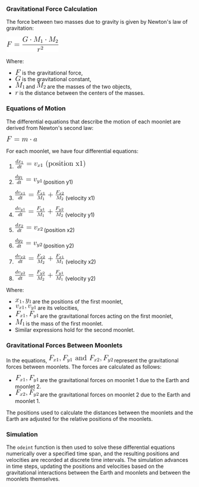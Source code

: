 ### Gravitational Force Calculation

The force between two masses due to gravity is given by Newton's law of gravitation:

![img.png](../../../equationImages/L4Model/img.png)

Where:
- ![img_1.png](../../../equationImages/L4Model/img_1.png) is the gravitational force,
- ![img_2.png](../../../equationImages/L4Model/img_2.png) is the gravitational constant,
- ![img_3.png](../../../equationImages/L4Model/img_3.png) and ![img_4.png](../../../equationImages/L4Model/img_4.png) are the masses of the two objects,
- ![img_5.png](../../../equationImages/L4Model/img_5.png) is the distance between the centers of the masses.

### Equations of Motion

The differential equations that describe the motion of each moonlet are derived from Newton's second law:

![img_6.png](../../../equationImages/L4Model/img_6.png)

For each moonlet, we have four differential equations:

1. ![img_7.png](../../../equationImages/L4Model/img_7.png)
2. ![img_8.png](../../../equationImages/L4Model/img_8.png) (position y1)
3. ![img_9.png](../../../equationImages/L4Model/img_9.png) (velocity x1)
4. ![img_10.png](../../../equationImages/L4Model/img_10.png) (velocity y1)

5. ![img_11.png](../../../equationImages/L4Model/img_11.png) (position x2)
6. ![img_12.png](../../../equationImages/L4Model/img_12.png) (position y2)
7. ![img_13.png](../../../equationImages/L4Model/img_13.png) (velocity x2)
8. ![img_14.png](../../../equationImages/L4Model/img_14.png) (velocity y2)

Where:
- ![img_15.png](../../../equationImages/L4Model/img_15.png) are the positions of the first moonlet,
- ![img_16.png](../../../equationImages/L4Model/img_16.png) are its velocities,
- ![img_17.png](../../../equationImages/L4Model/img_17.png) are the gravitational forces acting on the first moonlet,
- ![img_18.png](../../../equationImages/L4Model/img_18.png) is the mass of the first moonlet.
- Similar expressions hold for the second moonlet.

### Gravitational Forces Between Moonlets

In the equations, ![img_19.png](../../../equationImages/L4Model/img_19.png) represent the gravitational forces between moonlets. The forces are calculated as follows:

- ![img_20.png](../../../equationImages/L4Model/img_20.png) are the gravitational forces on moonlet 1 due to the Earth and moonlet 2.
- ![img_21.png](../../../equationImages/L4Model/img_21.png) are the gravitational forces on moonlet 2 due to the Earth and moonlet 1.

The positions used to calculate the distances between the moonlets and the Earth are adjusted for the relative positions of the moonlets.

### Simulation

The `odeint` function is then used to solve these differential equations numerically over a specified time span, and the resulting positions and velocities are recorded at discrete time intervals. The simulation advances in time steps, updating the positions and velocities based on the gravitational interactions between the Earth and moonlets and between the moonlets themselves.